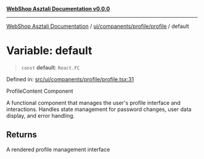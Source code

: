 [**WebShop Asztali Documentation v0.0.0**](../../../../../README.md)

***

[WebShop Asztali Documentation](../../../../../modules.md) / [ui/companents/profile/profile](../README.md) / default

# Variable: default

> `const` **default**: `React.FC`

Defined in: [src/ui/companents/profile/profile.tsx:31](https://github.com/akosgamer1000/webshop_asztali/blob/694dfb5919995863486557fe9c75abb7edf40a6c/src/ui/companents/profile/profile.tsx#L31)

ProfileContent Component

A functional component that manages the user's profile interface and interactions.
Handles state management for password changes, user data display, and error handling.

## Returns

A rendered profile management interface
